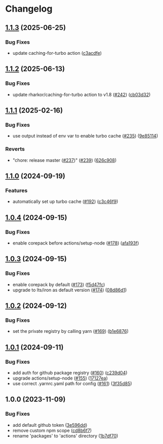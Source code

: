 # Changelog

## [1.1.3](https://github.com/abinnovision/actions/compare/setup-node-source-v1.1.2...setup-node-source-v1.1.3) (2025-06-25)


### Bug Fixes

* update caching-for-turbo action ([c3acdfe](https://github.com/abinnovision/actions/commit/c3acdfe81c3731ef05d40ec71ad734f5e3910bb6))

## [1.1.2](https://github.com/abinnovision/actions/compare/setup-node-source-v1.1.1...setup-node-source-v1.1.2) (2025-06-13)


### Bug Fixes

* update rharkor/caching-for-turbo action to v1.8 ([#242](https://github.com/abinnovision/actions/issues/242)) ([cb03d32](https://github.com/abinnovision/actions/commit/cb03d321cd093e598610b86d822b42b3e7984c60))

## [1.1.1](https://github.com/abinnovision/actions/compare/setup-node-source-v1.1.0...setup-node-source-v1.1.1) (2025-02-16)


### Bug Fixes

* use output instead of env var to enable turbo cache ([#235](https://github.com/abinnovision/actions/issues/235)) ([9e85114](https://github.com/abinnovision/actions/commit/9e851142b48dbcb60c4221a1fbbd1754b1bf3ad8))


### Reverts

* "chore: release master ([#237](https://github.com/abinnovision/actions/issues/237))" ([#239](https://github.com/abinnovision/actions/issues/239)) ([626c908](https://github.com/abinnovision/actions/commit/626c908c035784084394175c3cc11fef34872a1a))

## [1.1.0](https://github.com/abinnovision/actions/compare/setup-node-source-v1.0.4...setup-node-source-v1.1.0) (2024-09-19)


### Features

* automatically set up turbo cache ([#192](https://github.com/abinnovision/actions/issues/192)) ([c3c46f9](https://github.com/abinnovision/actions/commit/c3c46f924410f02926cde6901219b6fc8e962dcf))

## [1.0.4](https://github.com/abinnovision/actions/compare/setup-node-source-v1.0.3...setup-node-source-v1.0.4) (2024-09-15)


### Bug Fixes

* enable corepack before actions/setup-node ([#178](https://github.com/abinnovision/actions/issues/178)) ([afa193f](https://github.com/abinnovision/actions/commit/afa193f29ff8168528fd043ff48a41dc9198f54d))

## [1.0.3](https://github.com/abinnovision/actions/compare/setup-node-source-v1.0.2...setup-node-source-v1.0.3) (2024-09-15)


### Bug Fixes

* enable corepack by default ([#173](https://github.com/abinnovision/actions/issues/173)) ([f5d47fc](https://github.com/abinnovision/actions/commit/f5d47fca99ef21b728be244eb19c29b9de336aca))
* upgrade to lts/iron as default version ([#174](https://github.com/abinnovision/actions/issues/174)) ([08d86d1](https://github.com/abinnovision/actions/commit/08d86d16144df892fc1d66f1f5976f3b0992217b))

## [1.0.2](https://github.com/abinnovision/actions/compare/setup-node-source-v1.0.1...setup-node-source-v1.0.2) (2024-09-12)


### Bug Fixes

* set the private registry by calling yarn ([#169](https://github.com/abinnovision/actions/issues/169)) ([b1e6876](https://github.com/abinnovision/actions/commit/b1e68768f214761a68a0fd3b0a4a39a99758b357))

## [1.0.1](https://github.com/abinnovision/actions/compare/setup-node-source-v1.0.0...setup-node-source-v1.0.1) (2024-09-11)


### Bug Fixes

* add auth for github package registry ([#160](https://github.com/abinnovision/actions/issues/160)) ([c239d04](https://github.com/abinnovision/actions/commit/c239d04d906accd616a02b9e9e59efe77594ca69))
* upgrade actions/setup-node ([#155](https://github.com/abinnovision/actions/issues/155)) ([17127ea](https://github.com/abinnovision/actions/commit/17127ea3f02d1eb5392b6dfa4062e2e06dba1adb))
* use correct .yarnrc.yaml path for config ([#161](https://github.com/abinnovision/actions/issues/161)) ([3f35d85](https://github.com/abinnovision/actions/commit/3f35d85657fd3cfa50dba78fcfdbe6603d959dca))

## 1.0.0 (2023-11-09)


### Bug Fixes

* add default github token ([3e596dd](https://github.com/abinnovision/actions/commit/3e596dd1063ba5c02d350eaac7d94c03450dc478))
* remove custom npm scope ([cd8b6f7](https://github.com/abinnovision/actions/commit/cd8b6f76280f03c8e4a5b6a21c3ee93eaa0b3615))
* rename 'packages' to 'actions' directory ([1b7df70](https://github.com/abinnovision/actions/commit/1b7df70789258cbd45420e9064022b93b8ef359d))
